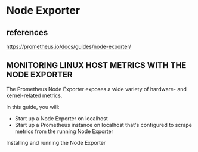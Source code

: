 # Node Exporter

## references

<https://prometheus.io/docs/guides/node-exporter/>

## MONITORING LINUX HOST METRICS WITH THE NODE EXPORTER

The Prometheus Node Exporter exposes a wide variety of hardware- and kernel-related metrics.

In this guide, you will:

- Start up a Node Exporter on localhost
- Start up a Prometheus instance on localhost that's configured to scrape metrics from the running Node Exporter

Installing and running the Node Exporter
